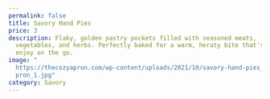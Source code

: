 ```yaml
---
permalink: false
title: Savory Hand Pies
price: 3
description: Flaky, golden pastry pockets filled with seasoned meats,
  vegetables, and herbs. Perfectly baked for a warm, heraty bite that's easy to
  enjoy on the go.
image: "
  https://thecozyapron.com/wp-content/uploads/2021/10/savory-hand-pies_thecozya\
  pron_1.jpg"
category: Savory
---
```

